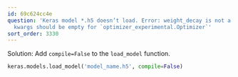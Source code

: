 ```yaml
---
id: 69c624cc4e
question: 'Keras model *.h5 doesn’t load. Error: weight_decay is not a valid argument,
  kwargs should be empty for `optimizer_experimental.Optimizer`'
sort_order: 3330
---
```


Solution: Add `compile=False` to the `load_model` function.

```python
keras.models.load_model('model_name.h5', compile=False)
```